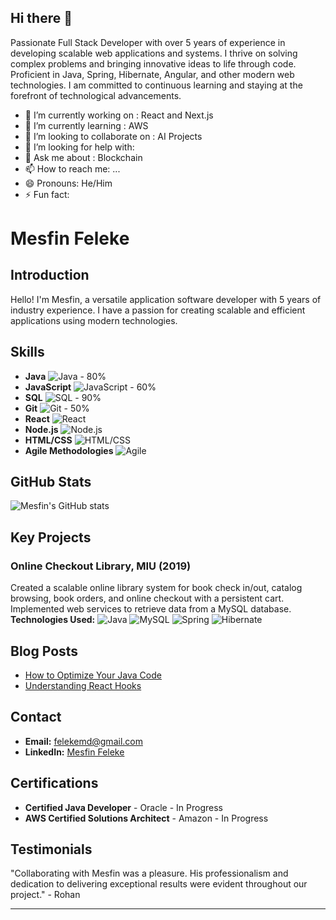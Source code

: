 ## Hi there 👋

Passionate Full Stack Developer with over 5 years of experience in developing scalable web applications and systems.
I thrive on solving complex problems and bringing innovative ideas to life through code. Proficient in Java, Spring, Hibernate, Angular, and other modern web technologies. 
I am committed to continuous learning and staying at the forefront of technological advancements.

- 🔭 I’m currently working on : React and Next.js
- 🌱 I’m currently learning : AWS
- 👯 I’m looking to collaborate on : AI Projects
- 🤔 I’m looking for help with: 
- 💬 Ask me about : Blockchain 
- 📫 How to reach me: ...
- 😄 Pronouns: He/Him
- ⚡ Fun fact: 

# Mesfin Feleke


## Introduction

Hello! I'm Mesfin, a versatile application software developer with 5 years of industry experience. I have a passion for creating scalable and efficient applications using modern technologies. 

## Skills

- **Java** ![Java](https://img.shields.io/badge/-Java-orange) - 80%
- **JavaScript** ![JavaScript](https://img.shields.io/badge/-JavaScript-yellow) - 60%
- **SQL** ![SQL](https://img.shields.io/badge/-SQL-blue) - 90%
- **Git** ![Git](https://img.shields.io/badge/-Git-red) - 50%
- **React** ![React](https://img.shields.io/badge/-React-blue)
- **Node.js** ![Node.js](https://img.shields.io/badge/-Node.js-green)
- **HTML/CSS** ![HTML/CSS](https://img.shields.io/badge/-HTML%2FCSS-orange)
- **Agile Methodologies** ![Agile](https://img.shields.io/badge/-Agile-blue)

## GitHub Stats

![Mesfin's GitHub stats](https://github-readme-stats.vercel.app/api?username=mesfinfeleke&show_icons=true&theme=radical)

## Key Projects

### Online Checkout Library, MIU (2019)
Created a scalable online library system for book check in/out, catalog browsing, book orders, and online checkout with a persistent cart. Implemented web services to retrieve data from a MySQL database.
**Technologies Used:**
![Java](https://img.shields.io/badge/-Java-orange)
![MySQL](https://img.shields.io/badge/-MySQL-blue)
![Spring](https://img.shields.io/badge/-Spring-green)
![Hibernate](https://img.shields.io/badge/-Hibernate-yellow)

## Blog Posts

- [How to Optimize Your Java Code](https://myblog.com/java-optimization)
- [Understanding React Hooks](https://myblog.com/react-hooks)

## Contact

- **Email:** felekemd@gmail.com
- **LinkedIn:** [Mesfin Feleke](https://www.linkedin.com/in/mesfinfeleke)

## Certifications

- **Certified Java Developer** - Oracle - In Progress
- **AWS Certified Solutions Architect** - Amazon - In Progress

## Testimonials

"Collaborating with Mesfin was a pleasure. His professionalism and dedication to delivering exceptional results were evident throughout our project." - Rohan

---



